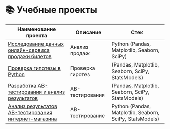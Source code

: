 # 📚 Учебные проекты

| Наименование проекта | Описание | Стек |
|----------------------|----------|------|
| [Исследование данных онлайн-сервиса продажи билетов](/Учебные%20проекты/Исследование%20данных%20онлайн-сервиса%20продажи%20билетов.ipynb) | Анализ продаж | Python (Pandas, Matplotlib, Seaborn, SciPy) |
| [Проверка гипотезы в Python](/Учебные%20проекты/Проверка%20гипотезы%20в%20Python.ipynb) | Проверка гиротез | (Pandas, Matplotlib, Seaborn, SciPy, StatsModels)
| [Разработка AB-тестирования и анализ результатов](/Учебные%20проекты/Разработка%20AB-тестирования%20и%20анализ%20результатов.ipynb) | AB-тестирования | (Pandas, Matplotlib, Seaborn, SciPy, StatsModels)
| [Анализ результатов AB-тестирования интернет-магазина](/Учебные%20проекты/Анализ%20результатов%20AB-тестирования%20интернет-магазина.ipynb) | AB-тестирование | Python (Pandas, Matplotlib, Seaborn, SciPy, StatsModels) |
